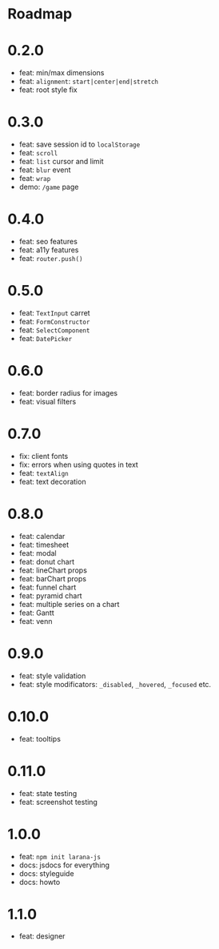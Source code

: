 # Roadmap

# 0.2.0

- feat: min/max dimensions
- feat: `alignment`: `start|center|end|stretch`
- feat: root style fix

# 0.3.0

- feat: save session id to `localStorage`
- feat: `scroll`
- feat: `list` cursor and limit
- feat: `blur` event
- feat: `wrap`
- demo: `/game` page

# 0.4.0

- feat: seo features
- feat: a11y features
- feat: `router.push()`

# 0.5.0

- feat: `TextInput` carret
- feat: `FormConstructor`
- feat: `SelectComponent`
- feat: `DatePicker`

# 0.6.0

- feat: border radius for images
- feat: visual filters

# 0.7.0

- fix: client fonts
- fix: errors when using quotes in text
- feat: `textAlign`
- feat: text decoration

# 0.8.0

- feat: calendar
- feat: timesheet
- feat: modal
- feat: donut chart
- feat: lineChart props
- feat: barChart props
- feat: funnel chart
- feat: pyramid chart
- feat: multiple series on a chart
- feat: Gantt
- feat: venn

# 0.9.0

- feat: style validation
- feat: style modificators: `_disabled`, `_hovered`, `_focused` etc.

# 0.10.0

- feat: tooltips

# 0.11.0

- feat: state testing
- feat: screenshot testing

# 1.0.0

- feat: `npm init larana-js`
- docs: jsdocs for everything
- docs: styleguide
- docs: howto

# 1.1.0

- feat: designer
